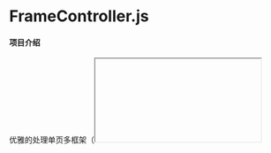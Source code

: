 # FrameController.js

#### 项目介绍
优雅的处理单页多框架（<iframe>）窗口管理同步问题

#### 安装教程

下载后安装到 网站的任意目录，打开 http://您的域名/安装路径/demo/demo.html 即可进行测试。（因为本地浏览器会显示iframe，所以必须放到Web服务器中）

在线测试地址：[http://www.miaoqiyuan.cn/products/frame-controller/](http://www.miaoqiyuan.cn/products/frame-controller/)


#### 使用说明

1、点击发送通知，所有打开的内嵌页都会受到通知。

![基础事件](https://images.gitee.com/uploads/images/2018/1010/212326_aa125905_82383.gif "d1.gif")


```
FrameController.addListener('broadcast', function(e) {
    $('#msg').val(e.data.msg);
    console.log(e.frameId, e.event, e.data);
});

//发送广播
$('#send').click(function() {
    var nums = FrameController.broadcast('broadcast', {
        msg: $('#msg').val()
    });
    console.log('通知成功:', nums);
});
```


2、新增 内嵌页，关闭内嵌页，可以通过：FrameController.addListener('frame.add',func)、FrameController.addListener('frame.remove',func) 进行监听

![新开、关闭事件](https://images.gitee.com/uploads/images/2018/1010/212444_95495d03_82383.gif "d2.gif")

```
//监听系统事件
FrameController.addListener('frame.remove', function(e) {
    console.log(e.frameId, e.event, e.data);
});
FrameController.addListener('frame.add', function(e) {
    console.log(e.frameId, e.event, e.data);
});
```

3、可以对一个事件增加多个监听方法，可以删除所有监听方法、删除某一个监听方法

![事件添加和删除](https://images.gitee.com/uploads/images/2018/1010/212557_3b6ee6f1_82383.gif "d3.gif")
```
var msgEventListener = function(e) {
    console.log(e);
};

//添加自定义事件
$('#add_custom').click(function() {
    FrameController.addListener('event', msgEventListener);
});

//删除自定义事件
$('#remove_custom').click(function() {
    FrameController.removeListener('event', msgEventListener);
});
```


